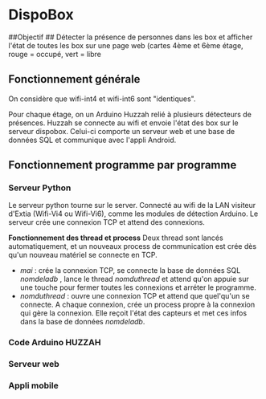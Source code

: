 # DispoBox #

##Objectif ##
Détecter la présence de personnes dans les box et afficher l'état de toutes les box sur une page web (cartes 4ème et 6ème étage, rouge = occupé, vert = libre

## Fonctionnement générale ##

On considère que wifi-int4 et wifi-int6 sont "identiques".

Pour chaque étage, on un Arduino Huzzah relié à plusieurs détecteurs de présences. Huzzah se connecte au wifi et envoie l'état des box sur le serveur dispobox. Celui-ci comporte un serveur web et une base de données SQL et communique avec l'appli Android.

## Fonctionnement programme par programme ##
### Serveur Python ###
Le serveur python tourne sur le server. Connecté au wifi de la LAN visiteur d'Extia (Wifi-Vi4 ou Wifi-Vi6), comme les modules de détection Arduino.
Le serveur crée une connexion TCP et attend des connexions.

**Fonctionnement des thread et process**
Deux thread sont lancés automatiquement, et un nouveaux process de communication est crée dès qu'un nouveau matériel se connecte en TCP.
- _mai_ : crée la connexion TCP, se connecte la base de données SQL _nomdeladb_ , lance le thread _nomduthread_ et attend qu'on appuie sur une touche pour fermer toutes les connexions et arréter le programme.
- _nomduthread_ : ouvre une connexion TCP et attend que quel'qu'un se connecte. A chaque connexion, crée un process propre à la connexion qui gère la connexion. Elle reçoit l'état des capteurs et met ces infos dans la base de données _nomdeladb_.

### Code Arduino HUZZAH ###



### Serveur web ###

### Appli mobile ###
